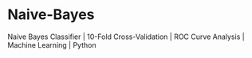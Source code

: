 # Naive-Bayes
Naive Bayes Classifier | 10-Fold Cross-Validation | ROC Curve Analysis | Machine Learning | Python
